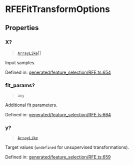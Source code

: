 # RFEFitTransformOptions

## Properties

### X?

> [`ArrayLike`](../types/ArrayLike.md)[]

Input samples.

Defined in:  [generated/feature\_selection/RFE.ts:654](https://github.com/transitive-bullshit/scikit-learn-ts/blob/122b3c0/packages/sklearn/src/generated/feature_selection/RFE.ts#L654)

### fit\_params?

> `any`

Additional fit parameters.

Defined in:  [generated/feature\_selection/RFE.ts:664](https://github.com/transitive-bullshit/scikit-learn-ts/blob/122b3c0/packages/sklearn/src/generated/feature_selection/RFE.ts#L664)

### y?

> [`ArrayLike`](../types/ArrayLike.md)

Target values (`undefined` for unsupervised transformations).

Defined in:  [generated/feature\_selection/RFE.ts:659](https://github.com/transitive-bullshit/scikit-learn-ts/blob/122b3c0/packages/sklearn/src/generated/feature_selection/RFE.ts#L659)
